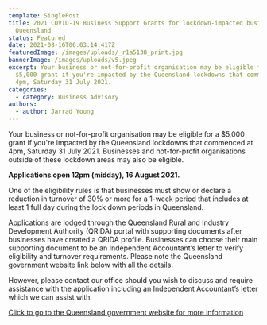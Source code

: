 ```yaml
---
template: SinglePost
title: 2021 COVID-19 Business Support Grants for lockdown-impacted businesses in
  Queensland
status: Featured
date: 2021-08-16T06:03:14.417Z
featuredImage: /images/uploads/_r1a5138_print.jpg
bannerImage: /images/uploads/v5.jpeg
excerpt: Your business or not-for-profit organisation may be eligible for a
  $5,000 grant if you're impacted by the Queensland lockdowns that commenced at
  4pm, Saturday 31 July 2021.
categories:
  - category: Business Advisory
authors:
  - author: Jarrad Young
---
```

Your business or not-for-profit organisation may be eligible for a $5,000 grant if you're impacted by the Queensland lockdowns that commenced at 4pm, Saturday 31 July 2021. Businesses and not-for-profit organisations outside of these lockdown areas may also be eligible. 

**Applications open 12pm (midday), 16 August 2021.**  

One of the eligibility rules is that businesses must show or declare a reduction in turnover of 30% or more for a 1-week period that includes at least 1 full day during the lock down periods in Queensland.

Applications are lodged through the Queensland Rural and Industry Development Authority (QRIDA) portal with supporting documents after businesses have created a QRIDA profile.  Businesses can choose their main supporting document to be an Independent Accountant’s letter to verify eligibility and turnover requirements.  Please note the Queensland government website link below with all the details.  

However, please contact our office should you wish to discuss and require assistance with the application including an Independent Accountant’s letter which we can assist with.

[](https://www.business.qld.gov.au/starting-business/advice-support/grants/covid19-support-grants)[Click to go to the Queensland government website for more information](https://www.business.qld.gov.au/starting-business/advice-support/grants/covid19-support-grants)